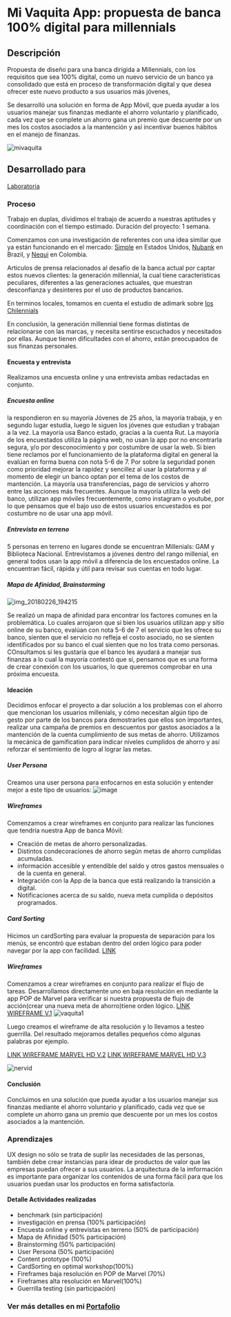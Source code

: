 # Mi Vaquita App: propuesta de banca 100% digital para millennials
## Descripción
Propuesta de diseño para una banca dirigida a Millennials, con los requisitos que sea 100% digital, como un nuevo servicio de un banco ya consolidado que está en proceso de transformación digital y que desea ofrecer este nuevo producto a sus usuarios más jóvenes,

Se desarrolló una solución en forma de App Móvil, que pueda ayudar a los usuarios manejar sus finanzas mediante el ahorro voluntario y planificado, cada vez que se complete un ahorro gana un premio que descuente por un mes los costos asociados a la mantención y así incentivar buenos hábitos en el manejo de finanzas.

![mivaquita](https://user-images.githubusercontent.com/32280840/37885661-ecb01b64-308c-11e8-9ddd-44d8ad4c146d.png)

## Desarrollado para 
[Laboratoria](http://laboratoria.la)

### Proceso
Trabajo en duplas, dividimos el trabajo de acuerdo a nuestras aptitudes y coordinación con el tiempo estimado. Duración del proyecto: 1 semana.

Comenzamos con una investigación de referentes con una idea similar que ya están funcionando en el mercado: [Simple](https://www.simple.com/) en Estados Unidos, [Nubank](https://www.nubank.com.br/) en Brazil, y [Nequi](https://www.nequi.com/) en Colombia.

Articulos de prensa relacionados al desafío de la banca actual por captar estos nuevos clientes: la generación millennial, la cual tiene caracteristicas peculiares, diferentes a las generaciones actuales, que muestran desconfianza y desinteres por el uso de productos bancarios.

En terminos locales, tomamos en cuenta el estudio de adimark sobre [los Chilennials](http://www.adimark.cl/es/estudios/dinamica.asp?id=385)

En conclusión, la generación millennial tiene formas distintas de relacionarse con las marcas, y necesita sentirse escuchados y necesitados por ellas. Aunque tienen dificultades con el ahorro, están preocupados de sus finanzas personales.

#### Encuesta y entrevista
Realizamos una encuesta online y una entrevista ambas redactadas en conjunto.

##### Encuesta online
la respondieron en su mayoría Jóvenes de 25 años, la mayoría trabaja, y en segundo lugar estudia, luego le siguen los jóvenes que estudian y trabajan a la vez. La mayoría usa Banco estado, gracias a la cuenta Rut.
La mayoría de los encuestados utiliza la página web, no usan la app por no encontrarla segura, y/o por desconocimiento y  por costumbre de usar la web.
Si bien tiene reclamos por el funcionamiento de la plataforma digital en general la evalúan en forma buena con nota 5-6 de 7. Por sobre la seguridad ponen como prioridad mejorar la rapidez y sencillez al usar la plataforma y al momento de elegir un banco optan por el tema de los costos de mantención.
La mayoría usa transferencias, pago de servicios y ahorro entre las acciones más frecuentes.
Aunque la mayoría utiliza la web del banco, utilizan app móviles frecuentemente, como instagram o youtube, por lo que pensamos que el bajo uso de estos usuarios encuestados es por costumbre no de usar una app móvil.

##### Entrevista en terreno
5 personas en terreno en lugares donde se encuentran Millenials: GAM y Biblioteca Nacional.
Entrevistamos a jóvenes dentro del rango millenial, en general todos usan la app móvil a diferencia de los encuestados online. La encuentran fácil, rápida y útil para revisar sus cuentas en todo lugar.

##### Mapa de Afinidad, Brainstorming
![img_20180226_194215](https://user-images.githubusercontent.com/32280840/37895408-98b56cc8-30b7-11e8-97ed-ddf4b2d9c396.jpg)

Se realizó un mapa de afinidad para encontrar los factores comunes en la problemática.
Lo cuales arrojaron que si bien los usuarios utilizan app y sitio online de su banco, evalúan con nota 5-6 de 7 el servicio que les ofrece su banco, sienten que el servicio no refleja el costo asociado, no se sienten identificados por su banco el cual sienten que no los trata como personas.
COnsultamos si les gustaría que el banco les ayudará a manejar sus finanzas a lo cual la mayoría contestó que sí, pensamos que es una forma de crear conexión con los usuarios, lo que queremos comprobar en una próxima encuesta.

#### Ideación
Decidimos enfocar el proyecto a dar solución a los problemas con el ahorro que mencionan los usuarios millenials, y cómo necesitan algún tipo de gesto por parte de los bancos para demostrarles que ellos son importantes, realizar una campaña de premios en descuentos por gastos asociados a la mantención de la cuenta cumplimiento de sus metas de ahorro. Utilizamos la mecánica de gamification para indicar niveles cumplidos de ahorro y así reforzar el sentimiento de logro al lograr las metas.

##### User Persona
Creamos una user persona para enfocarnos en esta solución y entender mejor a este tipo de usuarios:
![image](https://user-images.githubusercontent.com/32280840/37895235-11779056-30b7-11e8-8a7f-aa84b4a97a98.png)

##### Wireframes
Comenzamos a crear wireframes en conjunto para realizar las funciones que tendría nuestra App de banca Móvil:
- Creación de metas de ahorro personalizadas.
- Distintos condecoraciones de ahorro según metas de ahorro cumplidas acumuladas.
- información accesible y entendible del saldo y otros gastos mensuales o de la cuenta en general.
- Integración con la App de la banca que está realizando la transición a digital.
- Notificaciones acerca de su saldo, nueva meta cumplida o depósitos programados.


##### Card Sorting
Hicimos un cardSorting para evaluar la propuesta de separación para los menús, se encontró que estaban dentro del orden lógico para poder navegar por la app con facilidad.
[LINK](https://www.optimalworkshop.com/optimalsort/gmobzp1l/88cqzo23/shared-results/)

##### Wireframes
Comenzamos a crear wireframes en conjunto para realizar el flujo de tareas. Desarrollamos directamente uno en baja resolución en mediante la app POP de Marvel para verificar si nuestra propuesta de flujo de acción(crear una nueva meta de ahorro)tiene orden lógico.
[LINK WIREFRAME V.1](https://marvelapp.com/8189684)
![vaquita1](https://user-images.githubusercontent.com/32280840/37898053-2f527544-30be-11e8-8373-d2537ea67f7a.jpg)

Luego creamos el wireframe de alta resolución y lo llevamos a testeo guerrilla. Del resultado mejoramos detalles pequeños cómo algunas palabras por ejemplo.

[LINK WIREFRAME MARVEL HD V.2](https://marvelapp.com/81ag194)
[LINK WIREFRAME MARVEL HD V.3](https://marvelapp.com/40hddj5)

![nervid](https://user-images.githubusercontent.com/32280840/37899433-e43a06e0-30c1-11e8-839d-408b4e7410fd.png)


#### Conclusión
Concluimos en una solución que pueda ayudar a los usuarios manejar sus finanzas mediante el ahorro voluntario y planificado, cada vez que se complete un ahorro gana un premio que descuente por un mes los costos asociados a la mantención.

### Aprendizajes
UX design no sólo se trata de suplir las necesidades de las personas, también debe crear instancias para idear de productos de valor que las empresas puedan ofrecer a sus usuarios.
La arquitectura de la imformación es importante para organizar los contenidos de una forma fácil para que los usuarios puedan usar los productos en forma satisfactoría.

#### Detalle Actividades realizadas
- benchmark (sin participación)
- investigación en prensa (100% participación)
- Encuesta online y entrevistas en terreno (50% de participación)
- Mapa de Afinidad (50% participación)
- Brainstorming (50% participación)
- User Persona (50% participación)
- Content prototype (100%)
- CardSorting en optimal workshop(100%)
- Fireframes baja resolución en POP de Marvel (70%)
- Fireframes alta resolución en Marvel(100%)
- Guerrilla testing (sin participación)

### Ver más detalles en mi [Portafolio](https://jotavasquez.github.io/portafolioj/)
